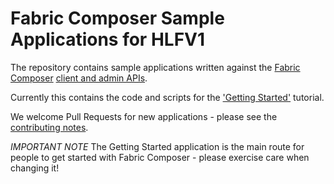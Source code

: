 # Fabric Composer Sample Applications for HLFV1

The repository contains sample applications written against the [Fabric Composer](https://github.com/fabric-composer/fabric-composer) [client and admin APIs](https://fabric-composer.github.io/jsdoc/index.html).

Currently this contains the code and scripts for the ['Getting Started'](https://fabric-composer.github.io/start/quickstart.html) tutorial.

We welcome Pull Requests for new applications - please see the [contributing notes](https://github.com/fabric-composer/fabric-composer/blob/master/CONTRIBUTING.md).

*IMPORTANT NOTE*  The Getting Started application is the main route for people to get started with Fabric Composer - please exercise care when changing it!
